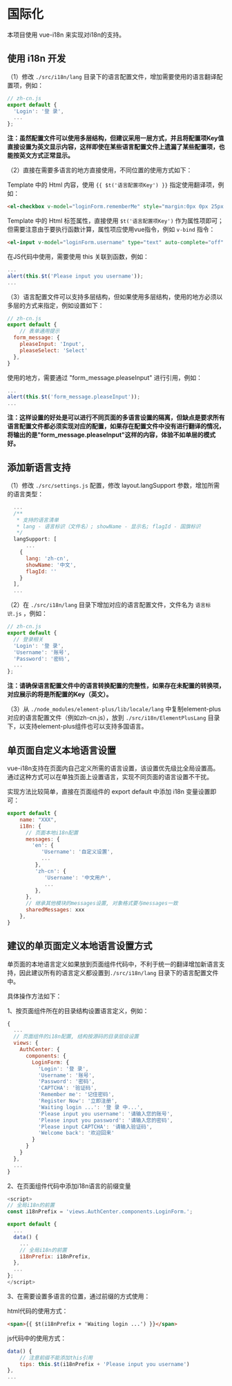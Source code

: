 # 国际化

本项目使用 vue-i18n 来实现对i18n的支持。

## 使用 i18n 开发

（1）修改 `./src/i18n/lang` 目录下的语言配置文件，增加需要使用的语言翻译配置项，例如：

```javascript
// zh-cn.js
export default {
  'Login': '登 录',
  ...
};
```

**注：虽然配置文件可以使用多层结构，但建议采用一层方式，并且将配置项Key值直接设置为英文显示内容，这样即使在某些语言配置文件上遗漏了某些配置项，也能按英文方式正常显示。**

（2）直接在需要多语言的地方直接使用，不同位置的使用方式如下：

Template 中的 Html 内容，使用 `{{ $t('语言配置项Key') }}` 指定使用翻译项，例如：

```html
<el-checkbox v-model="loginForm.rememberMe" style="margin:0px 0px 25px 0px;">{{ $t('Remember me') }}</el-checkbox>
```

Template 中的 Html 标签属性，直接使用 `$t('语言配置项Key')` 作为属性项即可；但需要注意由于要执行函数计算，属性项应使用vue指令，例如 `v-bind` 指令：

```html
<el-input v-model="loginForm.username" type="text" auto-complete="off" v-bind:placeholder="$t('Username')" prefix-icon="el-icon-user" />
```

在JS代码中使用，需要使用 this 关联到函数，例如：

```javascript
...
alert(this.$t('Please input you username'));
...
```

（3）语言配置文件可以支持多层结构，但如果使用多层结构，使用的地方必须以多层的方式来指定，例如设置如下：

```javascript
// zh-cn.js
export default {
    // 表单通用提示
  form_message: {
    pleaseInput: 'Input',
    pleaseSelect: 'Select'
  },
}
```

使用的地方，需要通过 "form_message.pleaseInput" 进行引用，例如：

```javascript
...
alert(this.$t('form_message.pleaseInput'));
...
```

**注：这样设置的好处是可以进行不同页面的多语言设置的隔离，但缺点是要求所有语言配置文件都必须实现对应的配置，如果存在配置文件中没有进行翻译的情况，将输出的是"form_message.pleaseInput"这样的内容，体验不如单层的模式好。**

## 添加新语言支持

（1）修改 `./src/settings.js` 配置，修改 layout.langSupport 参数，增加所需的语言类型：

```javascript
  ...
  /**
   * 支持的语言清单
   * lang - 语言标识（文件名）; showName - 显示名; flagId - 国旗标识
   */
  langSupport: [
      ...
    {
      lang: 'zh-cn',
      showName: '中文',
      flagId: ''
    }
  ],
  ...
```

（2）在 `./src/i18n/lang` 目录下增加对应的语言配置文件，文件名为 `语言标识.js` ，例如：

```javascript
// zh-cn.js
export default {
  // 登录相关
  'Login': '登 录',
  'Username': '账号',
  'Password': '密码',
  ...
};
```

**注：请确保语言配置文件中的语言转换配置的完整性，如果存在未配置的转换项，对应展示的将是所配置的Key（英文）。**

（3）从 `./node_modules/element-plus/lib/locale/lang` 中复制element-plus对应的语言配置文件（例如zh-cn.js），放到 `./src/i18n/ElementPlusLang` 目录下，以支持element-plus组件也可以支持多国语言。

## 单页面自定义本地语言设置

vue-i18n支持在页面内自己定义所需的语言设置，该设置优先级比全局设置高。通过这种方式可以在单独页面上设置语言，实现不同页面的语言设置不干扰。

实现方法比较简单，直接在页面组件的 export default 中添加 i18n 变量设置即可：

```javascript
export default {
    name: "XXX",
    i18n: {
      // 页面本地i18n配置
      messages: {
        'en': {
           'Username': '自定义设置',
           ...
         },
         'zh-cn': {
            'Username': '中文用户',
            ...
         },
      },
      // 继承其他模块的messages设置, 对象格式要与messages一致
      sharedMessages: xxx
    },
}
```

## 建议的单页面定义本地语言设置方式

单页面的本地语言定义如果放到页面组件代码中，不利于统一的翻译增加新语言支持，因此建议所有的语言定义都设置到`./src/i18n/lang` 目录下的语言配置文件中。

具体操作方法如下：

1、按页面组件所在的目录结构设置语言定义，例如：

```javascript
{
  ...
  // 页面组件的i18n配置, 结构按源码的目录层级设置
  views: {
    AuthCenter: {
      components: {
        LoginForm: {
          'Login': '登 录',
          'Username': '账号',
          'Password': '密码',
          'CAPTCHA': '验证码',
          'Remember me': '记住密码',
          'Register Now': '立即注册',
          'Waiting login ...': '登 录 中...',
          'Please input you username': '请输入您的账号',
          'Please input you password': '请输入您的密码',
          'Please input CAPTCHA': '请输入验证码',
          'Welcome back': '欢迎回来'
        }
      }
    }
  },
  ...
}
```

2、在页面组件代码中添加i18n语言的前缀变量

```javascript
<script>
// 全局i18n的前置
const i18nPrefix = 'views.AuthCenter.components.LoginForm.';

export default {
  ...
  data() {
    ...
    // 全局i18n的前置
    i18nPrefix: i18nPrefix,
  },
  ...
};
</script>
```

3、在需要设置多语言的位置，通过前缀的方式使用：

html代码的使用方式：

```html
<span>{{ $t(i18nPrefix + 'Waiting login ...') }}</span>
```

js代码中的使用方式：

```javascript
data() {
    // 注意前缀不能添加this引用
    tips: this.$t(i18nPrefix + 'Please input you username')
},
...
```
